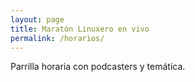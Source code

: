 ```yaml
---
layout: page
title: Maratón Linuxero en vivo
permalink: /horarios/
---
```


Parrilla horaria con podcasters y temática.
